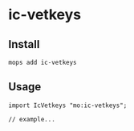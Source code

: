 # ic-vetkeys

## Install
```
mops add ic-vetkeys
```

## Usage
```motoko
import IcVetkeys "mo:ic-vetkeys";

// example...
```